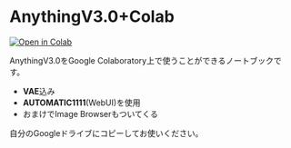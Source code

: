 # AnythingV3.0+Colab
[![Open in Colab](https://colab.research.google.com/assets/colab-badge.svg)](https://colab.research.google.com/drive/1CU2E7MuCbcYsahFpVQr2rGfO4FYJw2Z7?usp=sharing)

AnythingV3.0をGoogle Colaboratory上で使うことができるノートブックです。
- **VAE**込み
- **AUTOMATIC1111**(WebUI)を使用
- おまけでImage Browserもついてくる

自分のGoogleドライブにコピーしてお使いください。
